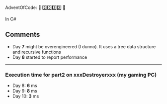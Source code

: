 AdventOfCode: :christmas_tree: :two::zero::two::two: :christmas_tree:


In C#


## Comments
* Day **7** might be overengineered (I dunno). It uses a tree data structure and recursive functions
* Day **8** started to report performance


-------------------------------------
### Execution time for part2 on xxxDestroyerxxx (my gaming PC)
* Day 8: **6** ms
* Day 9: **8** ms
* Day 10: **3** ms
